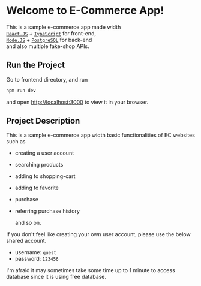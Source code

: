# Welcome to E-Commerce App!

This is a sample e-commerce app made width<br/>
[`React.JS`](https://react.dev/) + [`TypeScript`](https://www.typescriptlang.org/) for front-end,<br/>
[`Node.JS`](https://nodejs.org/) + [`PostgreSQL`](https://www.postgresql.org/) for back-end<br/>
and also multiple fake-shop APIs.<br/>

## Run the Project

Go to frontend directory, and run

```bash
npm run dev
```

and open [http://localhost:3000](http://localhost:3000) to view it in your browser.

## Project Description

This is a sample e-commerce app width basic functionalities of EC websites such as<br/>

- creating a user account
- searching products
- adding to shopping-cart
- adding to favorite
- purchase
- referring purchase history

  and so on.

If you don't feel like creating your own user account, please use the below shared account.<br/>

- username: `guest`<br/>
- password: `123456`<br/>

I'm afraid it may sometimes take some time up to 1 minute to access database since it is using free database.
